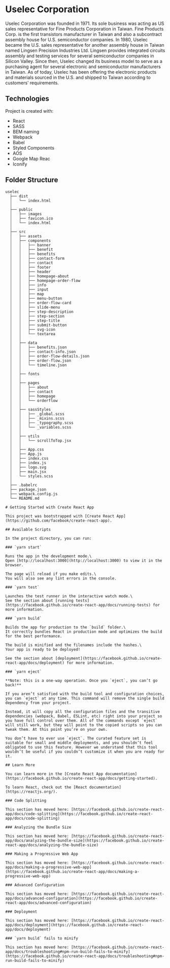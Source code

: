 # Uselec Corporation
Uselec Corporation was founded in 1971. Its sole business was acting as US sales representative for Fine Products Corporation in Taiwan. Fine Products Corp. is the first transistors manufacturer in Taiwan and also a subcontract  assembly house for U.S. semiconductor companies.
In 1980, Uselec became the U.S. sales representative for another assembly house in Taiwan named Lingsen Precision Industries Ltd. Lingsen provides integrated circuits assembly and testing services for several semiconductor companies in Silicon Valley.
Since then, Uselec changed its business model to serve as a purchasing agent for several electronic and semiconductor manufacturers in Taiwan.  As of today, Uselec has been offering the electronic products and materials sourced in the U.S. and shipped to Taiwan according to customers’ requirements.

## Technologies
Project is created with:
* React
* SASS
* BEM naming
* Webpack
* Babel
* Styled Components
* AOS
* Google Map Reac
* Iconify

## Folder Structure
```
uselec
  ├── dist
  │   └── index.html
  │
  ├── public
  │   ├── images
  │   ├── favicon.ico
  │   └── index.html
  │
  ├── src
  │   ├── assets
  │   ├── components
  │   │   ├── banner
  │   │   ├── benefit
  │   │   ├── benefits
  │   │   ├── contact-form
  │   │   ├── contact
  │   │   ├── footer
  │   │   ├── header
  │   │   ├── homepage-about
  │   │   ├── homepage-order-flow
  │   │   ├── info
  │   │   ├── input
  │   │   ├── map
  │   │   ├── menu-button
  │   │   ├── order-flow-card
  │   │   ├── slide-menu
  │   │   ├── step-description
  │   │   ├── step-section
  │   │   ├── step-title
  │   │   ├── submit-button
  │   │   ├── svg-icon
  │   │   └── textarea
  │   │ 
  │   ├── data
  │   │   ├── benefits.json
  │   │   ├── contact-info.json
  │   │   ├── order-flow-details.json
  │   │   ├── order-flow.json
  │   │   └── timeline.json
  │   │
  │   ├── fonts
  │   │
  │   ├── pages
  │   │   ├── about
  │   │   ├── contact
  │   │   ├── homepage
  │   │   └── orderflow
  │   │
  │   ├── sassStyles
  │   │   ├── _global.scss
  │   │   ├── _mixins.scss
  │   │   ├── _typography.scss
  │   │   └── _variables.scss
  │   │
  │   ├── utils 
  │   │   └── scrollToTop.jsx
  │   │
  │   ├── App.css
  │   ├── App.js
  │   ├── index.css
  │   ├── index.js
  │   ├── logo.svg
  │   ├── main.jsx
  │   └── styles.scss
  │
  ├── .babelrc
  ├── package.json
  ├── webpack.config.js
  └── README.md

# Getting Started with Create React App

This project was bootstrapped with [Create React App](https://github.com/facebook/create-react-app).

## Available Scripts

In the project directory, you can run:

### `yarn start`

Runs the app in the development mode.\
Open [http://localhost:3000](http://localhost:3000) to view it in the browser.

The page will reload if you make edits.\
You will also see any lint errors in the console.

### `yarn test`

Launches the test runner in the interactive watch mode.\
See the section about [running tests](https://facebook.github.io/create-react-app/docs/running-tests) for more information.

### `yarn build`

Builds the app for production to the `build` folder.\
It correctly bundles React in production mode and optimizes the build for the best performance.

The build is minified and the filenames include the hashes.\
Your app is ready to be deployed!

See the section about [deployment](https://facebook.github.io/create-react-app/docs/deployment) for more information.

### `yarn eject`

**Note: this is a one-way operation. Once you `eject`, you can’t go back!**

If you aren’t satisfied with the build tool and configuration choices, you can `eject` at any time. This command will remove the single build dependency from your project.

Instead, it will copy all the configuration files and the transitive dependencies (webpack, Babel, ESLint, etc) right into your project so you have full control over them. All of the commands except `eject` will still work, but they will point to the copied scripts so you can tweak them. At this point you’re on your own.

You don’t have to ever use `eject`. The curated feature set is suitable for small and middle deployments, and you shouldn’t feel obligated to use this feature. However we understand that this tool wouldn’t be useful if you couldn’t customize it when you are ready for it.

## Learn More

You can learn more in the [Create React App documentation](https://facebook.github.io/create-react-app/docs/getting-started).

To learn React, check out the [React documentation](https://reactjs.org/).

### Code Splitting

This section has moved here: [https://facebook.github.io/create-react-app/docs/code-splitting](https://facebook.github.io/create-react-app/docs/code-splitting)

### Analyzing the Bundle Size

This section has moved here: [https://facebook.github.io/create-react-app/docs/analyzing-the-bundle-size](https://facebook.github.io/create-react-app/docs/analyzing-the-bundle-size)

### Making a Progressive Web App

This section has moved here: [https://facebook.github.io/create-react-app/docs/making-a-progressive-web-app](https://facebook.github.io/create-react-app/docs/making-a-progressive-web-app)

### Advanced Configuration

This section has moved here: [https://facebook.github.io/create-react-app/docs/advanced-configuration](https://facebook.github.io/create-react-app/docs/advanced-configuration)

### Deployment

This section has moved here: [https://facebook.github.io/create-react-app/docs/deployment](https://facebook.github.io/create-react-app/docs/deployment)

### `yarn build` fails to minify

This section has moved here: [https://facebook.github.io/create-react-app/docs/troubleshooting#npm-run-build-fails-to-minify](https://facebook.github.io/create-react-app/docs/troubleshooting#npm-run-build-fails-to-minify)
